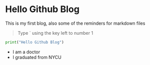 # Hello Github Blog

This is my first blog, also some of the reminders for markdown files

> Type ` using the key left to number 1

```python
print("Hello Github Blog")
```

- I am a doctor
- I graduated from NYCU
